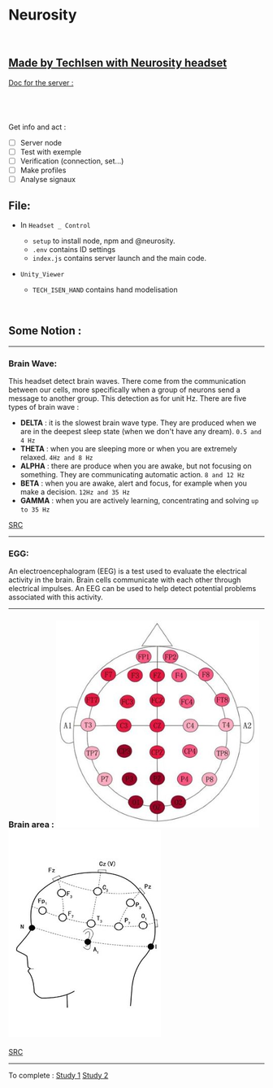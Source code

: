 # Neurosity

<br>

## [Made by TechIsen with Neurosity headset](https://docs.neurosity.co/)

[Doc for the server :](https://docs.neurosity.co/docs/getting-started)
# 

<br>

Get info and act : 
- [ ] Server node
- [ ] Test with exemple
- [ ] Verification (connection, set...)
- [ ] Make profiles
- [ ] Analyse signaux

## File:

* In `Headset _ Control`
  * `setup`  to install node, npm and @neurosity.
  * `.env` contains ID settings
  * `index.js` contains server launch and the main code.

* `Unity_Viewer`
  * `TECH_ISEN_HAND` contains hand modelisation

<br>

## Some Notion : 
***
### Brain Wave:

This headset detect brain waves. There come from the communication between our cells, more specifically when a group of neurons send a message to another group. This detection as for unit Hz. There are five types of brain wave :

* **DELTA** : it is the slowest brain wave type. They are produced when we are in the deepest sleep state (when we don't have any dream). `0.5 and 4 Hz`
* **THETA** : when you are sleeping more or when you are extremely relaxed. `4Hz and 8 Hz`
* **ALPHA** : there are produce when you are awake, but not focusing on something. They are communicating automatic action. `8 and 12 Hz`
* **BETA** : when you are awake, alert and focus, for example when you make a decision.  `12Hz and 35 Hz`
* **GAMMA** : when you are actively learning, concentrating and solving `up to 35 Hz`

[SRC](https://www.healthline.com/health/alpha-brain-waves#different-types-of-brain-waves)

***
### EGG:
An electroencephalogram (EEG) is a test used to evaluate the electrical activity in the brain. Brain cells communicate with each other through electrical impulses. An EEG can be used to help detect potential problems associated with this activity.

*** 
### Brain area : ![plot](.dist/crv.jpg)![plot](.dist/crv2.jpg)

[SRC](https://www.healthline.com/health/alpha-brain-waves#different-types-of-brain-waves)
***

To complete : [Study 1](.dist/symmetry-13-01746.pdf)   [Study 2](https://www.ncbi.nlm.nih.gov/pmc/articles/PMC5591875/)